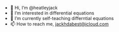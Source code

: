- 👋 Hi, I’m @heatleyjack
- 👀 I’m interested in differential equations
- 🌱 I’m currently self-teaching differntial equations
- 📫 How to reach me, jackhdabest@icloud.com  

<!---
heatleyjack/heatleyjack is a ✨ special ✨ repository because its `README.md` (this file) appears on your GitHub profile.
You can click the Preview link to take a look at your changes.
--->
